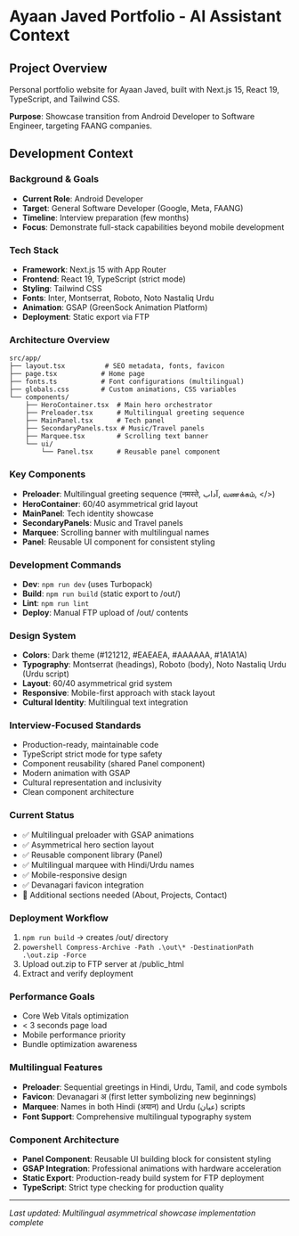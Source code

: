 # Ayaan Javed Portfolio - AI Assistant Context

## Project Overview
Personal portfolio website for Ayaan Javed, built with Next.js 15, React 19, TypeScript, and Tailwind CSS. 

**Purpose**: Showcase transition from Android Developer to Software Engineer, targeting FAANG companies.

## Development Context

### Background & Goals
- **Current Role**: Android Developer
- **Target**: General Software Developer (Google, Meta, FAANG)
- **Timeline**: Interview preparation (few months)
- **Focus**: Demonstrate full-stack capabilities beyond mobile development

### Tech Stack
- **Framework**: Next.js 15 with App Router
- **Frontend**: React 19, TypeScript (strict mode)
- **Styling**: Tailwind CSS
- **Fonts**: Inter, Montserrat, Roboto, Noto Nastaliq Urdu
- **Animation**: GSAP (GreenSock Animation Platform)
- **Deployment**: Static export via FTP

### Architecture Overview
```
src/app/
├── layout.tsx          # SEO metadata, fonts, favicon
├── page.tsx           # Home page
├── fonts.ts           # Font configurations (multilingual)
├── globals.css        # Custom animations, CSS variables
└── components/
    ├── HeroContainer.tsx  # Main hero orchestrator
    ├── Preloader.tsx      # Multilingual greeting sequence
    ├── MainPanel.tsx      # Tech panel
    ├── SecondaryPanels.tsx # Music/Travel panels
    ├── Marquee.tsx        # Scrolling text banner
    └── ui/
        └── Panel.tsx      # Reusable panel component
```

### Key Components
- **Preloader**: Multilingual greeting sequence (नमस्ते, آداب, வணக்கம், </>)
- **HeroContainer**: 60/40 asymmetrical grid layout
- **MainPanel**: Tech identity showcase
- **SecondaryPanels**: Music and Travel panels
- **Marquee**: Scrolling banner with multilingual names
- **Panel**: Reusable UI component for consistent styling

### Development Commands
- **Dev**: `npm run dev` (uses Turbopack)
- **Build**: `npm run build` (static export to /out/)
- **Lint**: `npm run lint`
- **Deploy**: Manual FTP upload of /out/ contents

### Design System
- **Colors**: Dark theme (#121212, #EAEAEA, #AAAAAA, #1A1A1A)
- **Typography**: Montserrat (headings), Roboto (body), Noto Nastaliq Urdu (Urdu script)
- **Layout**: 60/40 asymmetrical grid system
- **Responsive**: Mobile-first approach with stack layout
- **Cultural Identity**: Multilingual text integration

### Interview-Focused Standards
- Production-ready, maintainable code
- TypeScript strict mode for type safety
- Component reusability (shared Panel component)
- Modern animation with GSAP
- Cultural representation and inclusivity
- Clean component architecture

### Current Status
- ✅ Multilingual preloader with GSAP animations
- ✅ Asymmetrical hero section layout
- ✅ Reusable component library (Panel)
- ✅ Multilingual marquee with Hindi/Urdu names
- ✅ Mobile-responsive design
- ✅ Devanagari favicon integration
- 🚧 Additional sections needed (About, Projects, Contact)

### Deployment Workflow
1. `npm run build` → creates /out/ directory
2. `powershell Compress-Archive -Path .\out\* -DestinationPath .\out.zip -Force`
3. Upload out.zip to FTP server at /public_html
4. Extract and verify deployment

### Performance Goals
- Core Web Vitals optimization
- < 3 seconds page load
- Mobile performance priority
- Bundle optimization awareness

### Multilingual Features
- **Preloader**: Sequential greetings in Hindi, Urdu, Tamil, and code symbols
- **Favicon**: Devanagari अ (first letter symbolizing new beginnings)
- **Marquee**: Names in both Hindi (अयान) and Urdu (عیان) scripts
- **Font Support**: Comprehensive multilingual typography system

### Component Architecture
- **Panel Component**: Reusable UI building block for consistent styling
- **GSAP Integration**: Professional animations with hardware acceleration
- **Static Export**: Production-ready build system for FTP deployment
- **TypeScript**: Strict type checking for production quality

---
*Last updated: Multilingual asymmetrical showcase implementation complete*